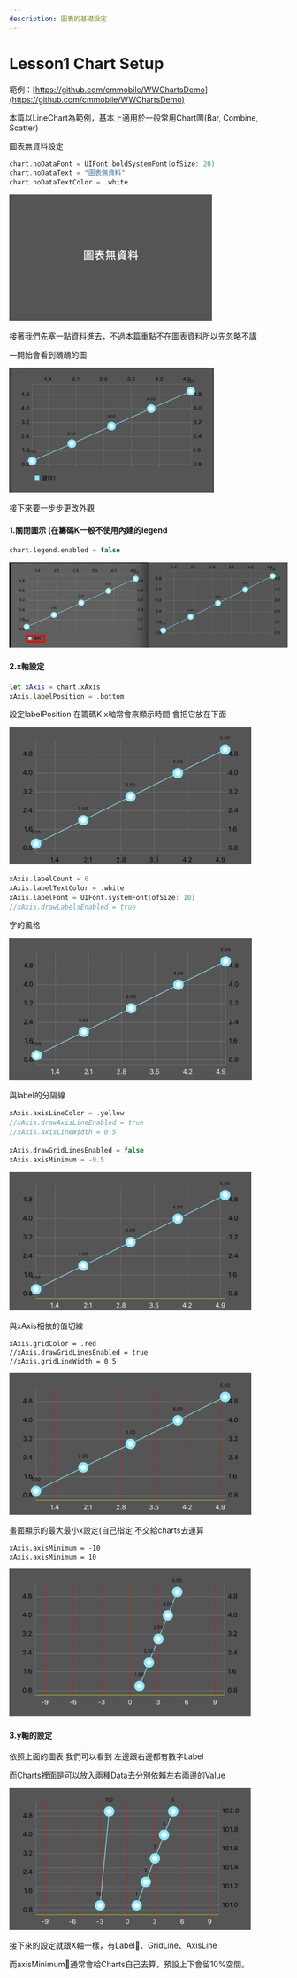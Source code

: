 ```yaml
---
description: 圖表的基礎設定
---
```


# Lesson1 Chart Setup

範例：[https://github.com/cmmobile/WWChartsDemo](https://github.com/cmmobile/WWChartsDemo)

本篇以LineChart為範例，基本上適用於一般常用Chart圖\(Bar, Combine, Scatter\)

圖表無資料設定

```swift
chart.noDataFont = UIFont.boldSystemFont(ofSize: 20)
chart.noDataText = "圖表無資料"
chart.noDataTextColor = .white
```

![&#x7121;&#x8CC7;&#x6599;&#x622A;&#x5716;](../.gitbook/assets/jie-tu-20200604-shang-wu-10.33.16.png)

接著我們先塞一點資料進去，不過本篇重點不在圖表資料所以先忽略不講

一開始會看到醜醜的圖

![](../.gitbook/assets/jie-tu-20200604-xia-wu-2.02.32.png)

接下來要一步步更改外觀

#### 1.關閉圖示 \(在籌碼K一般不使用內建的legend

```swift
chart.legend.enabled = false
```

![](../.gitbook/assets/jie-tu-20200604-xia-wu-2.12.28.png)

#### 2.x軸設定

```swift
let xAxis = chart.xAxis
xAxis.labelPosition = .bottom
```

設定labelPosition 在籌碼K   x軸常會來顯示時間 會把它放在下面

![](../.gitbook/assets/jie-tu-20200604-xia-wu-2.43.14.png)

```swift
xAxis.labelCount = 6
xAxis.labelTextColor = .white
xAxis.labelFont = UIFont.systemFont(ofSize: 10)
//xAxis.drawLabelsEnabled = true
```

字的風格

![](../.gitbook/assets/jie-tu-20200604-xia-wu-2.44.56.png)

與label的分隔線

```swift
xAxis.axisLineColor = .yellow
//xAxis.drawAxisLineEnabled = true
//xAxis.axisLineWidth = 0.5

xAxis.drawGridLinesEnabled = false
xAxis.axisMinimum = -0.5
```

![](../.gitbook/assets/jie-tu-20200604-xia-wu-2.49.08.png)

與xAxis相依的值切線

```text
xAxis.gridColor = .red
//xAxis.drawGridLinesEnabled = true
//xAxis.gridLineWidth = 0.5
```

![](../.gitbook/assets/jie-tu-20200604-xia-wu-2.53.47.png)

畫面顯示的最大最小x設定\(自己指定 不交給charts去運算

```text
xAxis.axisMinimum = -10
xAxis.axisMinimum = 10
```

![](../.gitbook/assets/jie-tu-20200604-xia-wu-3.03.48.png)

#### 3.y軸的設定

依照上面的圖表 我們可以看到 左邊跟右邊都有數字Label

而Charts裡面是可以放入兩種Data去分別依賴左右兩邊的Value

![](../.gitbook/assets/jie-tu-20200604-xia-wu-3.27.46.png)

接下來的設定就跟X軸一樣，有Label、GridLine、AxisLine

而axisMinimum通常會給Charts自己去算，預設上下會留10%空間。

